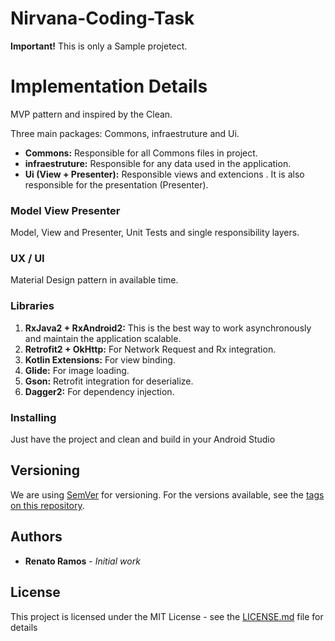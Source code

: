 # Nirvana-Coding-Task
**Important!** 
This is only a Sample projetect. 

# Implementation Details

MVP pattern and inspired by the Clean.

Three main packages: Commons, infraestruture and Ui.

- **Commons:** Responsible for all Commons files in project.
- **infraestruture:** Responsible for any data used in the application.
- **Ui (View + Presenter):** Responsible views and extencions . It is also responsible for the presentation (Presenter).

### Model View Presenter

Model, View and Presenter, Unit Tests and single responsibility layers.

### UX / UI

Material Design pattern in available time.

### Libraries

1. **RxJava2 + RxAndroid2:** This is the best way to work asynchronously and maintain the application scalable.
2. **Retrofit2 + OkHttp:** For Network Request and Rx integration.
3. **Kotlin Extensions:** For view binding.
4. **Glide:** For image loading.
5. **Gson:** Retrofit integration for deserialize.
6. **Dagger2:** For dependency injection.

### Installing
Just have the project and clean and build in your Android Studio

## Versioning

We are using [SemVer](http://semver.org/) for versioning. For the versions available, see the [tags on this repository](https://github.com/Ckdeveloper/Nirvana-Coding-Task/tags). 

## Authors

* **Renato Ramos** - *Initial work*

## License

This project is licensed under the MIT License - see the [LICENSE.md](LICENSE.md) file for details